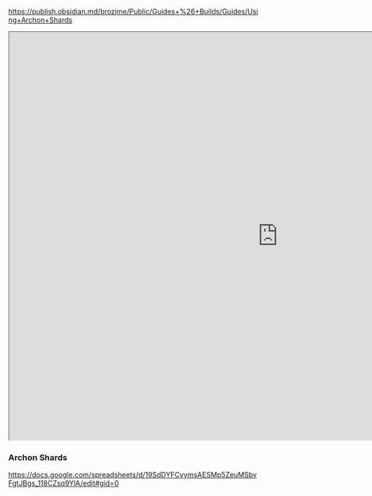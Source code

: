 
https://publish.obsidian.md/brozime/Public/Guides+%26+Builds/Guides/Using+Archon+Shards

<iframe src=https://publish.obsidian.md/brozime/Public/Guides+%26+Builds/Guides/Using+Archon+Shards width="1080" height="820"></iframe>  

### Archon Shards

https://docs.google.com/spreadsheets/d/19SdDYFCvymsAESMp5ZeuMSbvFgtJBgs_118CZsq9YlA/edit#gid=0